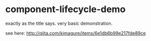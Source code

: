 component-lifecycle-demo
========================

exactly as the title says. very basic demonstration.

see here: http://qiita.com/kimagure/items/6e1db6b99e217fde89ce
